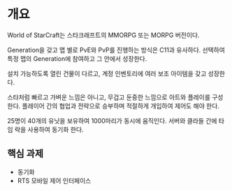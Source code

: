 # 개요 

World of StarCraft는 스타크래프트의 MMORPG 또는 MORPG 버전이다. 

Generation을 갖고 맵 별로 PvE와 PvP를 진행하는 방식은 C11과 유사하다. 
선택하여 특정 맵의 Generation에 참여하고 그 안에서 성장한다. 

설치 가능하도록 열린 건물이 다르고, 계정 인벤토리에 여러 보조 
아이템을 갖고 성장한다. 

스타처럼 빠르고 가벼운 느낌은 아니고, 무겁고 둔중한 느낌으로 
아트와 플레이를 구성한다. 플레이어 간의 협업과 전략으로 승부하며 
적절하게 개입하여 제어도 해야 한다. 

25명이 40개의 유닛을 보유하여 1000마리가 동시에 움직인다. 
서버와 클라들 간에 타임 락을 사용하여 동기화 한다. 

## 핵심 과제 

- 동기화 
- RTS 모바일 제어 인터페이스 


